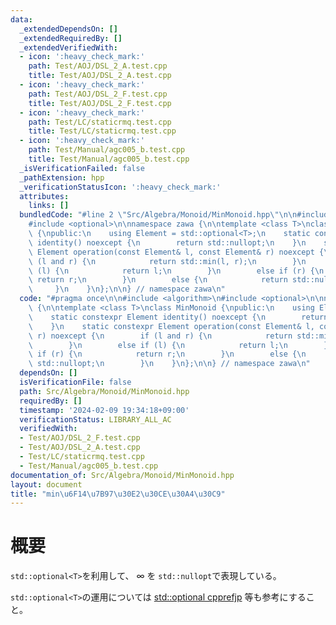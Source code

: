```yaml
---
data:
  _extendedDependsOn: []
  _extendedRequiredBy: []
  _extendedVerifiedWith:
  - icon: ':heavy_check_mark:'
    path: Test/AOJ/DSL_2_A.test.cpp
    title: Test/AOJ/DSL_2_A.test.cpp
  - icon: ':heavy_check_mark:'
    path: Test/AOJ/DSL_2_F.test.cpp
    title: Test/AOJ/DSL_2_F.test.cpp
  - icon: ':heavy_check_mark:'
    path: Test/LC/staticrmq.test.cpp
    title: Test/LC/staticrmq.test.cpp
  - icon: ':heavy_check_mark:'
    path: Test/Manual/agc005_b.test.cpp
    title: Test/Manual/agc005_b.test.cpp
  _isVerificationFailed: false
  _pathExtension: hpp
  _verificationStatusIcon: ':heavy_check_mark:'
  attributes:
    links: []
  bundledCode: "#line 2 \"Src/Algebra/Monoid/MinMonoid.hpp\"\n\n#include <algorithm>\n\
    #include <optional>\n\nnamespace zawa {\n\ntemplate <class T>\nclass MinMonoid\
    \ {\npublic:\n    using Element = std::optional<T>;\n    static constexpr Element\
    \ identity() noexcept {\n        return std::nullopt;\n    }\n    static constexpr\
    \ Element operation(const Element& l, const Element& r) noexcept {\n        if\
    \ (l and r) {\n            return std::min(l, r);\n        }\n        else if\
    \ (l) {\n            return l;\n        }\n        else if (r) {\n           \
    \ return r;\n        }\n        else {\n            return std::nullopt;\n   \
    \     }\n    }\n};\n\n} // namespace zawa\n"
  code: "#pragma once\n\n#include <algorithm>\n#include <optional>\n\nnamespace zawa\
    \ {\n\ntemplate <class T>\nclass MinMonoid {\npublic:\n    using Element = std::optional<T>;\n\
    \    static constexpr Element identity() noexcept {\n        return std::nullopt;\n\
    \    }\n    static constexpr Element operation(const Element& l, const Element&\
    \ r) noexcept {\n        if (l and r) {\n            return std::min(l, r);\n\
    \        }\n        else if (l) {\n            return l;\n        }\n        else\
    \ if (r) {\n            return r;\n        }\n        else {\n            return\
    \ std::nullopt;\n        }\n    }\n};\n\n} // namespace zawa\n"
  dependsOn: []
  isVerificationFile: false
  path: Src/Algebra/Monoid/MinMonoid.hpp
  requiredBy: []
  timestamp: '2024-02-09 19:34:18+09:00'
  verificationStatus: LIBRARY_ALL_AC
  verifiedWith:
  - Test/AOJ/DSL_2_F.test.cpp
  - Test/AOJ/DSL_2_A.test.cpp
  - Test/LC/staticrmq.test.cpp
  - Test/Manual/agc005_b.test.cpp
documentation_of: Src/Algebra/Monoid/MinMonoid.hpp
layout: document
title: "min\u6F14\u7B97\u30E2\u30CE\u30A4\u30C9"
---
```


# 概要

`std::optional<T>`を利用して、 $\infty$ を `std::nullopt`で表現している。

`std::optional<T>`の運用については [std::optional cpprefjp](https://cpprefjp.github.io/reference/optional/optional.html) 等も参考にすること。

